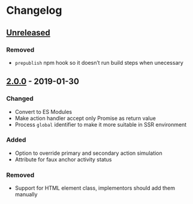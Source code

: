 # Changelog

## [Unreleased][]

### Removed

- `prepublish` npm hook so it doesn’t run build steps when unecessary

## [2.0.0][] - 2019-01-30

### Changed

- Convert to ES Modules
- Make action handler accept only Promise as return value
- Process `global` identifier to make it more suitable in SSR environment

### Added

- Option to override primary and secondary action simulation
- Attribute for faux anchor activity status

### Removed

- Support for HTML element class, implementors should add them manually

[Unreleased]: https://github.com/niksy/faux-anchor/compare/v2.0.0...HEAD
[2.0.0]: https://github.com/niksy/faux-anchor/tree/v2.0.0
